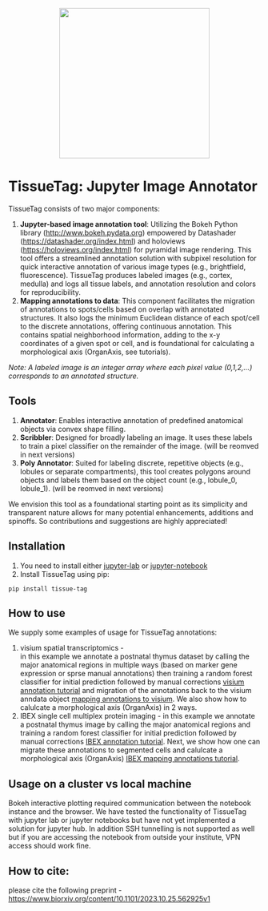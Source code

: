 <p align="center">
	<img src="https://github.com/nadavyayon/TissueTag/blob/main/tissueTag_logo.png" width="300">
</p>

# TissueTag: Jupyter Image Annotator

TissueTag consists of two major components:
1) **Jupyter-based image annotation tool**: Utilizing the Bokeh Python library (http://www.bokeh.pydata.org) empowered by Datashader (https://datashader.org/index.html) and holoviews (https://holoviews.org/index.html) for pyramidal image rendering. This tool offers a streamlined annotation solution with subpixel resolution for quick interactive annotation of various image types (e.g., brightfield, fluorescence). TissueTag produces labeled images (e.g., cortex, medulla) and logs all tissue labels, and annotation resolution and  colors for reproducibility.
2) **Mapping annotations to data**: This component facilitates the migration of annotations to spots/cells based on overlap with annotated structures. It also logs the minimum Euclidean distance of each spot/cell to the discrete annotations, offering continuous annotation. This contains spatial neighborhood information, adding to the x-y coordinates of a given spot or cell, and is foundational for calculating a morphological axis (OrganAxis, see tutorials).

*Note: A labeled image is an integer array where each pixel value (0,1,2,...) corresponds to an annotated structure.*

## Tools 
1) **Annotator**: Enables interactive annotation of predefined anatomical objects via convex shape filling.
2) **Scribbler**: Designed for broadly labeling an image. It uses these labels to train a pixel classifier on the remainder of the image. (will be reomved in next versions)
3) **Poly Annotator**: Suited for labeling discrete, repetitive objects (e.g., lobules or separate compartments), this tool creates polygons around objects and labels them based on the object count (e.g., lobule_0, lobule_1). (will be reomved in next versions)

We envision this tool as a foundational starting point as its simplicity and transparent nature allows for many potential enhancements, additions and spinoffs. So contributions and suggestions are highly appreciated!

## Installation

1) You need to install either [jupyter-lab](https://jupyter.org/install) or [jupyter-notebook](https://jupyter.org/install)
2) Install TissueTag using pip:
```
pip install tissue-tag
```
## How to use 
We supply some examples of usage for TissueTag annotations: 
1) visium spatial transcriptomics -  
   in this example we annotate a postnatal thymus dataset by calling the major anatomical regions in multiple ways (based on marker gene expression or sprse manual annotations) then training a random forest classifier for initial prediction followed by manual corrections [visium annotation tutorial](https://github.com/nadavyayon/TissueTag/blob/main/Tutorials/demo_visium_annotation_git.ipynb) and migration of the annotations back to the visium anndata object [mapping annotations to visium](https://github.com/nadavyayon/TissueTag/blob/main/Tutorials/demo_visium_map_annotation_to_spots_git.ipynb).
   We also show how to calulcate a morphological axis (OrganAxis) in 2 ways. 
2) IBEX single cell multiplex protein imaging - 
   in this example we annotate a postnatal thymus image by calling the major anatomical regions and training a random forest classifier for initial prediction followed by manual corrections
   [IBEX annotation tutorial](https://github.com/nadavyayon/TissueTag/blob/main/Tutorials/demo_flourscent_annotation_git.ipynb). Next, we show how one can migrate these annotations to segmented cells and calulcate a morphological axis (OrganAxis) [IBEX mapping annotations tutorial](https://github.com/nadavyayon/TissueTag/blob/main/Tutorials/demo_flourscent_map_annotations_to_cells_git.ipynb).
   
## Usage on a cluster vs local machine 
Bokeh interactive plotting required communication between the notebook instance and the browser. 
We have tested the functionality of TissueTag with jupyter lab or jupyter notebooks but have not yet implemented a solution for jupyter hub.
In addition SSH tunnelling is not supported as well but if you are accessing the notebook from outside your institute, VPN access should work fine. 

## How to cite:
please cite the following preprint - https://www.biorxiv.org/content/10.1101/2023.10.25.562925v1


